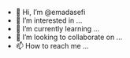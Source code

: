 - 👋 Hi, I’m @emadasefi
- 👀 I’m interested in ...
- 🌱 I’m currently learning ...
- 💞️ I’m looking to collaborate on ...
- 📫 How to reach me ...

<!---
emadasefi/emadasefi is a ✨ special ✨ repository because its `README.md` (this file) appears on your GitHub profile.
You can click the Preview link to take a look at your changes.
--->
